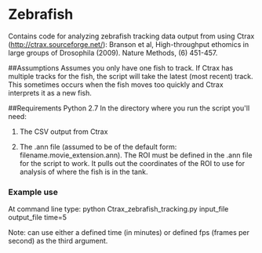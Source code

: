 # Zebrafish
Contains code for analyzing zebrafish tracking data output from using 
Ctrax (http://ctrax.sourceforge.net/):
Branson et al, High-throughput ethomics in large groups of Drosophila 
(2009). Nature Methods, (6) 451-457.

##Assumptions
Assumes you only have one fish to track. If Ctrax has multiple tracks for the fish, the script will take the latest (most recent) track. This sometimes occurs when the fish moves too quickly and Ctrax interprets it as a new fish.

##Requirements
Python 2.7
In the directory where you run the script you'll need:

1) The CSV output from Ctrax 

2) The .ann file (assumed to be of the default form: filename.movie_extension.ann). The ROI must be defined in the .ann file for the script to work. It pulls out the coordinates of the ROI to use for analysis of where the fish is in the tank.

### Example use
At command line type:
python Ctrax_zebrafish_tracking.py input_file output_file time=5

Note: can use either a defined time (in minutes) or defined fps (frames per second) as the third argument.
